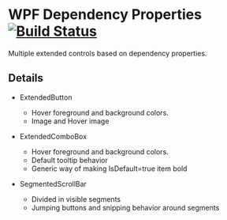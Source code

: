 # WPF Dependency Properties [![Build Status](https://dev.azure.com/nerada/GitHub/_apis/build/status/Nerada.examples_wpf-dependencyProperties?branchName=master)](https://dev.azure.com/nerada/GitHub/_build/latest?definitionId=7&branchName=master)
Multiple extended controls based on dependency properties.

## Details
* ExtendedButton
  * Hover foreground and background colors.
  * Image and Hover image

* ExtendedComboBox
  * Hover foreground and background colors.
  * Default tooltip behavior
  * Generic way of making IsDefault=true item bold

* SegmentedScrollBar
  * Divided in visible segments
  * Jumping buttons and snipping behavior around segments

